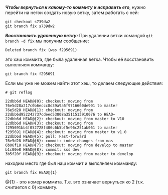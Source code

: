 ***Чтобы вернуться к какому-то коммиту и исправить его***, нужно перейти на негои создать новую ветку, затем работать с ней:
```
git checkout s739dw2
git branch fix s739dw2
```

***Восстановить удаленную ветку:***
При удалении ветки командой `git branch -d fix` мы получим сообщение:
```
Deleted branch fix (was f295691)
```
это хэш коммита, где была удаленная ветка. Чтобы её восстановить выполняем комманду:
```
git branch fix f295691
```
Если мы уже не можем найти этот хэш, то делаем следующие действия:
```
# git reflog

22dbb6d HEAD@{0}: checkout: moving from 76e5d28a217c0b6eccc8d39a9a5f9716660de901 to master
76e5d28 HEAD@{1}: checkout: moving from 22dbb6d952242737cdeed53808a3511513910076 to HEAD~
22dbb6d HEAD@{2}: checkout: moving from master to V10
22dbb6d HEAD@{3}: checkout: moving from f295691bb4f052728f406c6b5bf5e96c251ab061 to master
f295691 HEAD@{4}: checkout: moving from master to v1.0
22dbb6d HEAD@{5}: pull: Fast-forward
76e5d28 HEAD@{6}: commit: indev changes from mas
6b06f18 HEAD@{7}: checkout: moving from develop to master
b1c00e8 HEAD@{8}: commit: sss dev
3b5f20f HEAD@{9}: checkout: moving from master to develop
```
находим место где был наш коммит и выполняем комманду:
```
git branch fix HEAD@{1}
```
@{1} - это номер коммита. Т.е. это означает вернуться ко 2 (т.к. считается с 0) коммиту.
